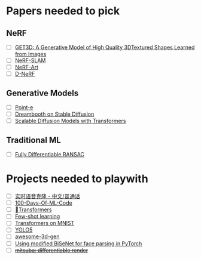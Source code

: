 # Papers needed to pick
## NeRF
- [ ] [GET3D: A Generative Model of High Quality 3DTextured Shapes Learned from Images](https://nv-tlabs.github.io/GET3D/assets/paper.pdf)
- [ ] [NeRF-SLAM](https://github.com/ToniRV/NeRF-SLAM)
- [ ] [NeRF-Art](https://github.com/cassiePython/NeRF-Art)
- [ ] [D-NeRF](https://github.com/albertpumarola/D-NeRF)

## Generative Models
- [ ] [Point-e](https://github.com/openai/point-e)
- [ ] [Dreambooth on Stable Diffusion](https://github.com/XavierXiao/Dreambooth-Stable-Diffusion)
- [ ] [Scalable Diffusion Models with Transformers](https://www.wpeebles.com/DiT)

## Traditional ML 
- [ ] [Fully Differentiable RANSAC](https://arxiv.org/pdf/2212.13185.pdf)

# Projects needed to playwith
- [ ] [实时语音克隆 - 中文/普通话](https://github.com/babysor/MockingBird)
- [ ] [100-Days-Of-ML-Code](https://github.com/Avik-Jain/100-Days-Of-ML-Code)
- [ ] [🤗Transformers](https://github.com/huggingface/transformers)
- [ ] [Few-shot learning](https://github.com/oscarknagg/few-shot)
- [ ] [Transformers on MNIST](https://github.com/s-chh/PyTorch-Vision-Transformer-ViT-MNIST)
- [ ] [YOLO5](https://github.com/ultralytics/yolov5)
- [ ] [awesome-3d-gen](https://github.com/justimyhxu/awesome-3D-generation)
- [ ] [Using modified BiSeNet for face parsing in PyTorch](https://github.com/zllrunning/face-parsing.PyTorch)
- [ ] ~~[mitsuba: differentiable render](https://github.com/mitsuba-renderer/mitsuba3)~~
